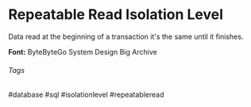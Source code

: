 # Repeatable Read Isolation Level

Data read at the beginning of a transaction it's the same until it finishes. 

**Font:** ByteByteGo System Design Big Archive

###### Tags

#database #sql #isolationlevel #repeatableread
